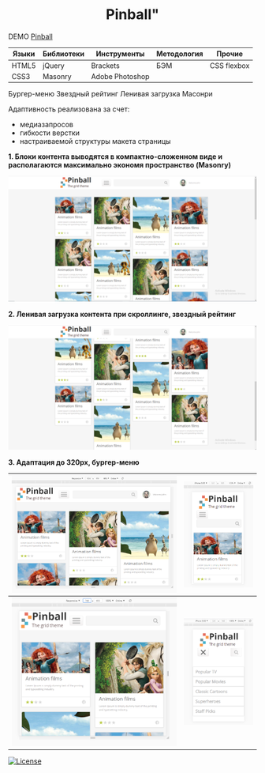 <h1 align="center">Pinball"</h1>

DEMO [Pinball](https://zena86.github.io/pinball/)

Языки    | Библиотеки | Инструменты   |Методология |Прочие
---------|------------|---------------|------------|-----------
HTML5    |jQuery      |Brackets       |БЭМ         |CSS flexbox
CSS3     |Masonry     |Adobe Photoshop|            |

Бургер-меню
Звездный рейтинг
Ленивая загрузка
Масонри


Адаптивность реализована за счет:
* медиазапросов
* гибкости верстки
* настраиваемой структуры макета страницы


**1. Блоки контента выводятся  в компактно-сложенном виде и располагаются максимально экономя пространство (Masonry)**

![Screenshort 1](/images/imgreadme/screen-main.png)


**2. Ленивая загрузка контента при скроллинге, звездный рейтинг**

![Screenshort 1](/images/imgreadme/screen2.png)


**3. Адаптация до 320px, бургер-меню**

![Screenshort 1](/images/imgreadme/screen1024.png)    |![Screenshort 1](/images/imgreadme/screen-mobile1.png)
------------------------------------------------------|------------------------------------------------------
![Screenshort 1](/images/imgreadme/screen768.png)     |![Screenshort 1](/images/imgreadme/screen-mobile2.png)



[![License](https://img.shields.io/badge/License-Apache%202.0-blue.svg)](https://opensource.org/licenses/Apache-2.0)
